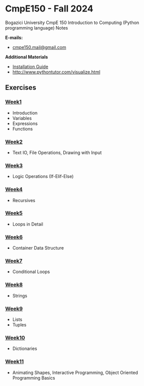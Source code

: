 # CmpE150 - Fall 2024

Bogazici University CmpE 150 Introduction to Computing (Python programming language) Notes

**E-mails:**

* [cmpe150.mail@gmail.com](mailto:cmpe150.mail@gmail.com)

**Additional Materials**

* [Installation Guide](PyCharm%20Installation%20Guide.pdf)
* http://www.pythontutor.com/visualize.html



## Exercises

### [Week1](week01/)

* Introduction
* Variables
* Expressions
* Functions

### [Week2](week02/)

* Text IO, File Operations, Drawing with Input
  

### [Week3](week03/)

* Logic Operations (If-Elif-Else)
  

### [Week4](week04/)

* Recursives
  

### [Week5](week05/)

* Loops in Detail


### [Week6](week06/)

* Container Data Structure


### [Week7](week07/)

* Conditional Loops
  

### [Week8](week08/)

* Strings
  

### [Week9](week09/)

* Lists
* Tuples
  

### [Week10](week10/)

* Dictionaries
  

### [Week11](week11/)

* Animating Shapes, Interactive Programming, Object Oriented Programming Basics

